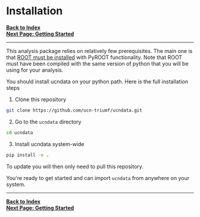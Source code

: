 # Installation

[**Back to Index**](index.md)\
[**Next Page: Getting Started**](gettingstarted.md)

---

This analysis package relies on relatively few prerequisites. The main one is that [ROOT must be installed](https://root.cern/install/) with PyROOT functionality. Note that ROOT must have been compiled with the same version of python that you will be using for your analysis.

You should install ucndata on your python path. Here is the full installation steps

1. Clone this repository

```bash
git clone https://github.com/ucn-triumf/ucndata.git
```

2. Go to the `ucndata` directory

```bash
cd ucndata
```

3. Install ucndata system-wide

```bash
pip install -e .
```

To update you will then only need to pull this repository.

You're ready to get started and can import `ucndata` from anywhere on your system.

---

[**Back to Index**](index.md)\
[**Next Page: Getting Started**](gettingstarted.md)

